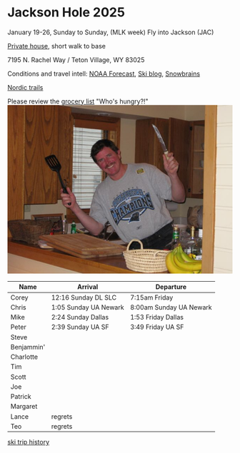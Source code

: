 # Jackson Hole 2025

January 19-26, Sunday to Sunday, (MLK week)
Fly into Jackson (JAC)

[Private house](https://www.vrbo.com/2111111), short walk to base

7195 N. Rachel Way /
Teton Village, WY 83025

Conditions and travel intell:
[NOAA Forecast](https://forecast.weather.gov/MapClick.php?lat=43.704&lon=-110.4884),
[Ski blog](https://www.ski.com/blog/),
[Snowbrains](https://snowbrains.com/)

[Nordic trails](https://jhnordic.com/)

Please review the [grocery list](https://docs.google.com/document/d/1i4ODs6pL9yMEJcBhlv133xWCDkWIRFX0/edit)
"Who's hungry?!"
![Chef Mike!](0903ski_JacksonHole_Mike.jpg)

Name | Arrival | Departure |
---|---|----|
Corey | 12:16 Sunday DL SLC | 7:15am Friday |
Chris | 1:05 Sunday UA Newark | 8:00am Sunday UA Newark |
Mike | 2:24 Sunday Dallas | 1:53 Friday Dallas |
Peter | 2:39 Sunday UA SF | 3:49 Friday UA SF |
Steve |  |  |
Benjammin' |  |  |
Charlotte |  |  |
Tim |  |  |
Scott |  |  |
Joe |  |  |
Patrick |  |  |
Margaret |  |  |
Lance | regrets |  |
Teo | regrets |  |

[ski trip history](ski-trip-history)
